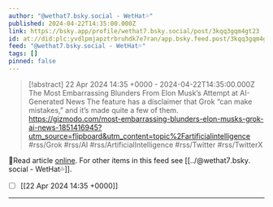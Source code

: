 ```yaml
---
author: "@wethat7․bsky․social - WetHat💦"
published: 2024-04-22T14:35:00.000Z
link: https://bsky.app/profile/wethat7.bsky.social/post/3kqq3gqm4gt23
id: at://did:plc:yvdlpmjapztrbruhdk7e7ran/app.bsky.feed.post/3kqq3gqm4gt23
feed: "@wethat7․bsky․social - WetHat💦"
tags: []
pinned: false
---
```

> [!abstract] 22 Apr 2024 14:35 +0000 - 2024-04-22T14:35:00.000Z
> The Most Embarrassing Blunders From Elon Musk’s Attempt at AI-Generated News The feature has a disclaimer that Grok “can make mistakes,” and it’s made quite a few of them. https://gizmodo.com/most-embarrassing-blunders-elon-musks-grok-ai-news-1851416945?utm_source=flipboard&utm_content=topic%2Fartificialintelligence #rss/Grok #rss/AI #rss/ArtificialIntelligence #rss/Twitter #rss/TwitterX

🔗Read article [online](https://bsky.app/profile/wethat7.bsky.social/post/3kqq3gqm4gt23). For other items in this feed see [[../@wethat7․bsky․social - WetHat💦]].

- [ ] [[22 Apr 2024 14꞉35 +0000]]
- - -

